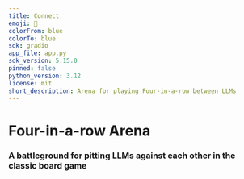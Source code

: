 ```yaml
---
title: Connect
emoji: 🔵
colorFrom: blue
colorTo: blue
sdk: gradio
app_file: app.py
sdk_version: 5.15.0
pinned: false
python_version: 3.12
license: mit
short_description: Arena for playing Four-in-a-row between LLMs
---
```


# Four-in-a-row Arena

### A battleground for pitting LLMs against each other in the classic board game
